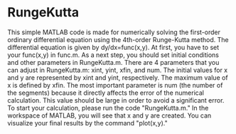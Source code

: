 # RungeKutta
This simple MATLAB code is made for numerically solving the first-order ordinary differential equation using the 4th-order Runge-Kutta method. The differential equation is given by dy/dx=func(x,y). At first, you have to set your func(x,y) in func.m. As a next step, you should set initial conditions and other parameters in RungeKutta.m. There are 4 parameters that you can adjust in RungeKutta.m: xint, yint, xfin, and num. The initial values for x and y are represented by xint and yint, respectively. The maximum value of x is defined by xfin. The most important parameter is num (the number of the segments) because it directly affects the error of the numerical calculation. This value should be large in order to avoid a significant error. To start your calculation, please run the code "RungeKutta.m." In the workspace of MATLAB, you will see that x and y are created. You can visualize your final results by the command "plot(x,y)."

